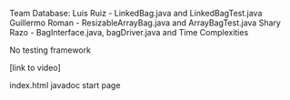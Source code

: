 Team Database:
Luis Ruiz - LinkedBag.java and LinkedBagTest.java
Guillermo Roman - ResizableArrayBag.java and ArrayBagTest.java
Shary Razo - BagInterface.java, bagDriver.java and Time Complexities

No testing framework

[link to video]

index.html javadoc start page
